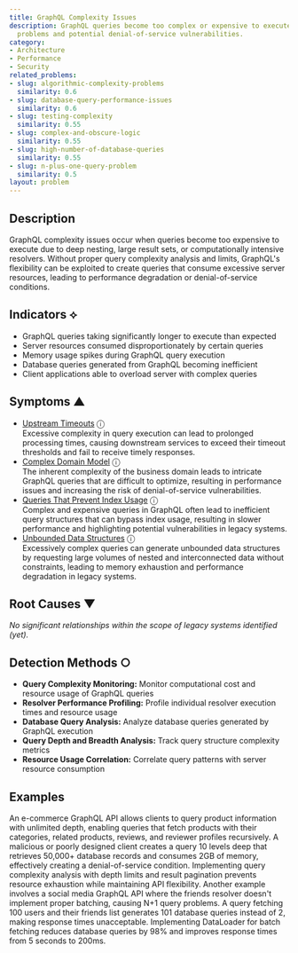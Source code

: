 ```yaml
---
title: GraphQL Complexity Issues
description: GraphQL queries become too complex or expensive to execute, causing performance
  problems and potential denial-of-service vulnerabilities.
category:
- Architecture
- Performance
- Security
related_problems:
- slug: algorithmic-complexity-problems
  similarity: 0.6
- slug: database-query-performance-issues
  similarity: 0.6
- slug: testing-complexity
  similarity: 0.55
- slug: complex-and-obscure-logic
  similarity: 0.55
- slug: high-number-of-database-queries
  similarity: 0.55
- slug: n-plus-one-query-problem
  similarity: 0.5
layout: problem
---
```


## Description

GraphQL complexity issues occur when queries become too expensive to execute due to deep nesting, large result sets, or computationally intensive resolvers. Without proper query complexity analysis and limits, GraphQL's flexibility can be exploited to create queries that consume excessive server resources, leading to performance degradation or denial-of-service conditions.


## Indicators ⟡

- GraphQL queries taking significantly longer to execute than expected
- Server resources consumed disproportionately by certain queries
- Memory usage spikes during GraphQL query execution
- Database queries generated from GraphQL becoming inefficient
- Client applications able to overload server with complex queries


## Symptoms ▲

- [Upstream Timeouts](upstream-timeouts.md) <span class="info-tooltip" title="Confidence: 0.553, Strength: 0.739">ⓘ</span>
<br/>  Excessive complexity in query execution can lead to prolonged processing times, causing downstream services to exceed their timeout thresholds and fail to receive timely responses.
- [Complex Domain Model](complex-domain-model.md) <span class="info-tooltip" title="Confidence: 0.522, Strength: 0.737">ⓘ</span>
<br/>  The inherent complexity of the business domain leads to intricate GraphQL queries that are difficult to optimize, resulting in performance issues and increasing the risk of denial-of-service vulnerabilities.
- [Queries That Prevent Index Usage](queries-that-prevent-index-usage.md) <span class="info-tooltip" title="Confidence: 0.363, Strength: 0.670">ⓘ</span>
<br/>  Complex and expensive queries in GraphQL often lead to inefficient query structures that can bypass index usage, resulting in slower performance and highlighting potential vulnerabilities in legacy systems.
- [Unbounded Data Structures](unbounded-data-structures.md) <span class="info-tooltip" title="Confidence: 0.345, Strength: 0.791">ⓘ</span>
<br/>  Excessively complex queries can generate unbounded data structures by requesting large volumes of nested and interconnected data without constraints, leading to memory exhaustion and performance degradation in legacy systems.

## Root Causes ▼

*No significant relationships within the scope of legacy systems identified (yet).*

## Detection Methods ○

- **Query Complexity Monitoring:** Monitor computational cost and resource usage of GraphQL queries
- **Resolver Performance Profiling:** Profile individual resolver execution times and resource usage
- **Database Query Analysis:** Analyze database queries generated by GraphQL execution
- **Query Depth and Breadth Analysis:** Track query structure complexity metrics
- **Resource Usage Correlation:** Correlate query patterns with server resource consumption


## Examples

An e-commerce GraphQL API allows clients to query product information with unlimited depth, enabling queries that fetch products with their categories, related products, reviews, and reviewer profiles recursively. A malicious or poorly designed client creates a query 10 levels deep that retrieves 50,000+ database records and consumes 2GB of memory, effectively creating a denial-of-service condition. Implementing query complexity analysis with depth limits and result pagination prevents resource exhaustion while maintaining API flexibility. Another example involves a social media GraphQL API where the friends resolver doesn't implement proper batching, causing N+1 query problems. A query fetching 100 users and their friends list generates 101 database queries instead of 2, making response times unacceptable. Implementing DataLoader for batch fetching reduces database queries by 98% and improves response times from 5 seconds to 200ms.

